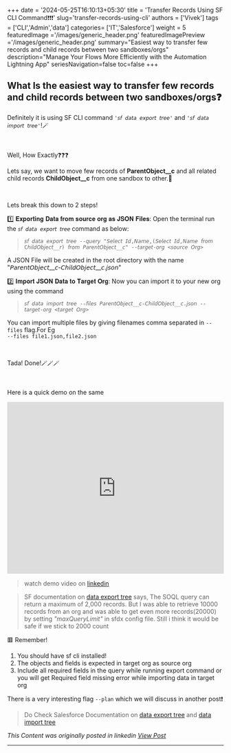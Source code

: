+++
date = '2024-05-25T16:10:13+05:30'
title = 'Transfer Records Using SF CLI Command❗❗❗'
slug='transfer-records-using-cli'
authors = ['Vivek']
tags = ['CLI','Admin','data']
categories= ['IT','Salesforce']
weight = 5
featuredImage ='/images/generic_header.png'
featuredImagePreview ='/images/generic_header.png'
summary="Easiest way to transfer few records and child records between two sandboxes/orgs"
description="Manage Your Flows More Efficiently with the Automation Lightning App"
seriesNavigation=false
toc=false
+++
&nbsp;  

## What Is the easiest way to transfer few records and child records between two sandboxes/orgs❓


Definitely it is using SF CLI command ```'𝘴𝘧 𝘥𝘢𝘵𝘢 𝘦𝘹𝘱𝘰𝘳𝘵 𝘵𝘳𝘦𝘦'``` and ```'𝘴𝘧 𝘥𝘢𝘵𝘢 𝘪𝘮𝘱𝘰𝘳𝘵 𝘵𝘳𝘦𝘦'```!🪄

&nbsp; 

Well, How Exactly❓❓❓  


Lets say, we want to move few records of **ParentObject__c** and all related child records **ChildObject__c** from one sandbox to other.📲

&nbsp; 


Lets break this down to 2 steps!


1️⃣ 𝐄𝐱𝐩𝐨𝐫𝐭𝐢𝐧𝐠 𝐃𝐚𝐭𝐚 𝐟𝐫𝐨𝐦 𝐬𝐨𝐮𝐫𝐜𝐞 𝐨𝐫𝐠 𝐚𝐬 𝐉𝐒𝐎𝐍 𝐅𝐢𝐥𝐞𝐬: Open the terminal run the ```𝘴𝘧 𝘥𝘢𝘵𝘢 𝘦𝘹𝘱𝘰𝘳𝘵 𝘵𝘳𝘦𝘦``` command as below:

>```𝘴𝘧 𝘥𝘢𝘵𝘢 𝘦𝘹𝘱𝘰𝘳𝘵 𝘵𝘳𝘦𝘦 --𝘲𝘶𝘦𝘳𝘺 "𝘚𝘦𝘭𝘦𝘤𝘵 𝘐𝘥,𝘕𝘢𝘮𝘦,(𝘚𝘦𝘭𝘦𝘤𝘵 𝘐𝘥,𝘕𝘢𝘮𝘦 𝘧𝘳𝘰𝘮 C𝘩𝘪𝘭𝘥𝘖𝘣𝘫𝘦𝘤𝘵__𝘳) 𝘧𝘳𝘰𝘮 𝘗𝘢𝘳𝘦𝘯𝘵𝘖𝘣𝘫𝘦𝘤𝘵__𝘤" --𝘵𝘢𝘳𝘨𝘦𝘵-𝘰𝘳𝘨 <𝘴𝘰𝘶𝘳𝘤𝘦 𝘖𝘳𝘨>```

A JSON File will be created in the root directory with the name "𝘗𝘢𝘳𝘦𝘯𝘵𝘖𝘣𝘫𝘦𝘤𝘵__𝘤-𝘊𝘩𝘪𝘭𝘥𝘖𝘣𝘫𝘦𝘤𝘵__𝘤.𝘫𝘴𝘰𝘯"

2️⃣ 𝐈𝐦𝐩𝐨𝐫𝐭 𝐉𝐒𝐎𝐍 𝐃𝐚𝐭𝐚 𝐭𝐨 𝐓𝐚𝐫𝐠𝐞𝐭 𝐎𝐫𝐠: Now you can import it to your new org using the command 

>```𝘴𝘧 𝘥𝘢𝘵𝘢 𝘪𝘮𝘱𝘰𝘳𝘵 𝘵𝘳𝘦𝘦 --𝘧𝘪𝘭𝘦𝘴 𝘗𝘢𝘳𝘦𝘯𝘵𝘖𝘣𝘫𝘦𝘤𝘵__𝘤-𝘊𝘩𝘪𝘭𝘥𝘖𝘣𝘫𝘦𝘤𝘵__𝘤.𝘫𝘴𝘰𝘯 --𝘵𝘢𝘳𝘨𝘦𝘵-𝘰𝘳𝘨 <𝘵𝘢𝘳𝘨𝘦𝘵 𝘖𝘳𝘨>```

You can import multiple files by giving filenames comma separated in ```--files``` flag.For Eg  
```--files file1.json,file2.json``` 

&nbsp; 


Tada! Done!🪄🪄🪄

&nbsp; 

Here is a quick demo on the same

<iframe src="https://www.linkedin.com/embed/feed/update/urn:li:ugcPost:7260626861016178688?compact=1" height="399" width="100%" frameborder="0" allowfullscreen="" title="Embedded post"></iframe>

>watch demo video on [linkedin](https://www.linkedin.com/posts/vivekvismayam_what-is-the-easiest-way-to-transfer-few-records-activity-7260626983942774785-MxmU?utm_source=social_share_send&utm_medium=member_desktop_web&rcm=ACoAAA_bVqsB5ZA6FQt9Rk3q8WfamtkMsTNLxRo)

>SF documentation on [data export tree](https://developer.salesforce.com/docs/atlas.en-us.sfdx_cli_reference.meta/sfdx_cli_reference/cli_reference_data_commands_unified.htm#cli_reference_data_export_tree_unified) says, The SOQL query can return a maximum of 2,000 records. But I was able to retrieve 10000 records from an org and was able to get even more records(20000) by setting *"maxQueryLimit"* in sfdx config file. Still i think it would be safe if we stick to 2000 count

🟥 Remember! 
1. You should have sf cli installed!
2. The objects and fields is expected in target org as source org 
3. Include all required fields in the query while running export command or you will get Required field missing error while importing data in target org

There is a very interesting flag ```--plan``` which we will discuss in another post❗


>Do Check Salesforce Documentation on [data export tree](https://developer.salesforce.com/docs/atlas.en-us.sfdx_cli_reference.meta/sfdx_cli_reference/cli_reference_data_commands_unified.htm#cli_reference_data_export_tree_unified) and [data import tree](https://developer.salesforce.com/docs/atlas.en-us.sfdx_cli_reference.meta/sfdx_cli_reference/cli_reference_data_commands_unified.htm#cli_reference_data_import_tree_unified)

*This Content was originally posted in linkedin [View Post](https://www.linkedin.com/posts/vivekvismayam_what-is-the-easiest-way-to-transfer-few-records-activity-7260626983942774785-MxmU?utm_source=social_share_send&utm_medium=member_desktop_web&rcm=ACoAAA_bVqsB5ZA6FQt9Rk3q8WfamtkMsTNLxRo)*

***